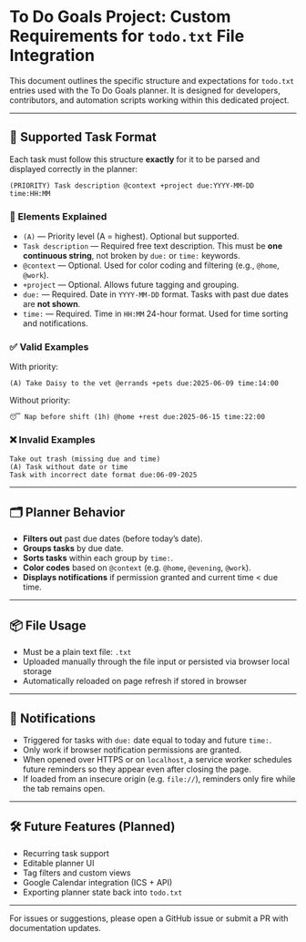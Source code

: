 # To Do Goals Project: Custom Requirements for `todo.txt` File Integration

This document outlines the specific structure and expectations for `todo.txt` entries used with the To Do Goals planner. It is designed for developers, contributors, and automation scripts working within this dedicated project.

---

## 🧾 Supported Task Format
Each task must follow this structure **exactly** for it to be parsed and displayed correctly in the planner:

```
(PRIORITY) Task description @context +project due:YYYY-MM-DD time:HH:MM
```

### 🔹 Elements Explained
- `(A)` — Priority level (A = highest). Optional but supported.
- `Task description` — Required free text description. This must be **one continuous string**, not broken by `due:` or `time:` keywords.
- `@context` — Optional. Used for color coding and filtering (e.g., `@home`, `@work`).
- `+project` — Optional. Allows future tagging and grouping.
- `due:` — Required. Date in `YYYY-MM-DD` format. Tasks with past due dates are **not shown**.
- `time:` — Required. Time in `HH:MM` 24-hour format. Used for time sorting and notifications.

### ✅ Valid Examples
With priority:
```
(A) Take Daisy to the vet @errands +pets due:2025-06-09 time:14:00
```

Without priority:
```
😴 Nap before shift (1h) @home +rest due:2025-06-15 time:22:00
```

### ❌ Invalid Examples
```
Take out trash (missing due and time)
(A) Task without date or time
Task with incorrect date format due:06-09-2025
```

---

## 🗂️ Planner Behavior
- **Filters out** past due dates (before today’s date).
- **Groups tasks** by due date.
- **Sorts tasks** within each group by `time:`.
- **Color codes** based on `@context` (e.g. `@home`, `@evening`, `@work`).
- **Displays notifications** if permission granted and current time < due time.

---

## 📦 File Usage
- Must be a plain text file: `.txt`
- Uploaded manually through the file input or persisted via browser local storage
- Automatically reloaded on page refresh if stored in browser

---

## 🔔 Notifications
- Triggered for tasks with `due:` date equal to today and future `time:`.
- Only work if browser notification permissions are granted.
- When opened over HTTPS or on `localhost`, a service worker schedules future reminders so they appear even after closing the page.
- If loaded from an insecure origin (e.g. `file://`), reminders only fire while the tab remains open.

---

## 🛠 Future Features (Planned)
- Recurring task support
- Editable planner UI
- Tag filters and custom views
- Google Calendar integration (ICS + API)
- Exporting planner state back into `todo.txt`

---

For issues or suggestions, please open a GitHub issue or submit a PR with documentation updates.
